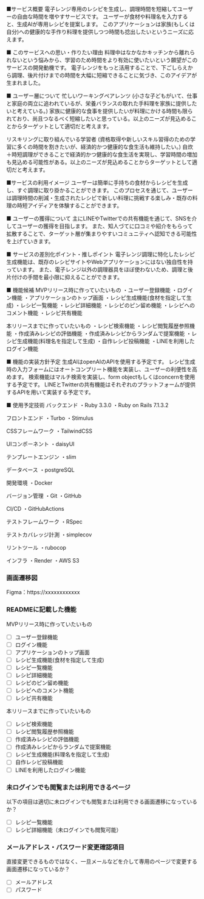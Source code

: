 ■サービス概要
電子レンジ専用のレシピを生成し、調理時間を短縮してユーザーの自由な時間を増やすサービスです。
ユーザーが食材や料理名を入力すると、生成AIが専用レシピを提案します。
このアプリケーションは家族(もしくは自分)への健康的な手作り料理を提供しつつ時間も捻出したいというニーズに応えます。

■ このサービスへの思い・作りたい理由
料理中はなかなかキッチンから離れられないという悩みから、学習のため時間をより有効に使いたいという願望がこのサービスの開発動機です。
電子レンジをもっと活用することで、下ごしらえから調理、後片付けまでの時間を大幅に短縮できることに気づき、このアイデアが生まれました。

■ ユーザー層について
忙しいワーキングペアレンツ
(小さな子どもがいて、仕事と家庭の両立に追われているが、栄養バランスの取れた手料理を家族に提供したいと考えている。)
家族に健康的な食事を提供したいが料理にかける時間も限られており、尚且つなるべく短縮したいと思っている。以上のニーズが見込めることからターゲットとして適切だと考えます。

リスキリングに取り組んでいる学習者
(資格取得や新しいスキル習得のための学習に多くの時間を割きたいが、経済的かつ健康的な食生活も維持したい。)
自炊＋時短調理ができることで経済的かつ健康的な食生活を実現し、学習時間の増加も見込める可能性がある。以上のニーズが見込めることからターゲットとして適切だと考えます。

■サービスの利用イメージ
ユーザーは簡単に手持ちの食材からレシピを生成し、すぐ調理に取り掛かることができます。
このプロセスを通じて、ユーザーは調理時間の削減・生成されたレシピで新しい料理に挑戦する楽しみ・既存の料理の時短アイディアを体験することができます。

■ ユーザーの獲得について
主にLINEやTwitterでの共有機能を通じて、SNSを介してユーザーの獲得を目指します。
また、知人づてに口コミや紹介をもらって拡散することで、ターゲット層が集まりやすいコミュニティへ認知できる可能性を上げていきます。

■ サービスの差別化ポイント・推しポイント
電子レンジ調理に特化したレシピ生成機能は、既存のレシピサイトやWebアプリケーションにはない独自性を持っています。
また、電子レンジ以外の調理器具をほぼ使わないため、調理と後片付けの手間を最小限に抑えることができます。

■ 機能候補
MVPリリース時に作っていたいもの
・ユーザー登録機能
・ログイン機能
・アプリケーションのトップ画面
・レシピ生成機能(食材を指定して生成)
・レシピ一覧機能
・レシピ詳細機能
・レシピのピン留め機能
・レシピへのコメント機能
・レシピ共有機能

本リリースまでに作っていたいもの
・レシピ検索機能
・レシピ閲覧履歴参照機能
・作成済みレシピの評価機能
・作成済みレシピからランダムで提案機能
・レシピ生成機能(料理名を指定して生成)
・自作レシピ投稿機能
・LINEを利用したログイン機能

■ 機能の実装方針予定
生成AIはopenAIのAPIを使用する予定です。
レシピ生成時の入力フォームにはオートコンプリート機能を実装し、ユーザーの利便性を高めます。
検索機能はマルチ検索を実装し、form objectもしくはconcernを使用する予定です。
LINEとTwitterの共有機能はそれぞれのプラットフォームが提供するAPIを用いて実装する予定です。

■ 使用予定技術
バックエンド
・Ruby 3.3.0
・Ruby on Rails 7.1.3.2

フロントエンド
・Turbo
・Stimulus

CSSフレームワーク
・TailwindCSS

UIコンポーネント
・daisyUI

テンプレートエンジン
・slim

データベース
・postgreSQL

開発環境
・Docker

バージョン管理
・Git
・GitHub

CI/CD
・GitHubActions

テストフレームワーク
・RSpec

テストカバレッジ計測
・simplecov

リントツール
・rubocop

インフラ
・Render
・AWS S3

### 画面遷移図
Figma：https://xxxxxxxxxxxx

### READMEに記載した機能
MVPリリース時に作っていたいもの
- [ ] ユーザー登録機能
- [ ] ログイン機能
- [ ] アプリケーションのトップ画面
- [ ] レシピ生成機能(食材を指定して生成)
- [ ] レシピ一覧機能
- [ ] レシピ詳細機能
- [ ] レシピのピン留め機能
- [ ] レシピへのコメント機能
- [ ] レシピ共有機能

本リリースまでに作っていたいもの
- [ ] レシピ検索機能
- [ ] レシピ閲覧履歴参照機能
- [ ] 作成済みレシピの評価機能
- [ ] 作成済みレシピからランダムで提案機能
- [ ] レシピ生成機能(料理名を指定して生成)
- [ ] 自作レシピ投稿機能
- [ ] LINEを利用したログイン機能

### 未ログインでも閲覧または利用できるページ
以下の項目は適切に未ログインでも閲覧または利用できる画面遷移になっているか？
- [ ] レシピ一覧機能
- [ ] レシピ詳細機能（未ログインでも閲覧可能）

### メールアドレス・パスワード変更確認項目
直接変更できるものではなく、一旦メールなどを介して専用のページで変更する画面遷移になっているか？
- [ ] メールアドレス
- [ ] パスワード

